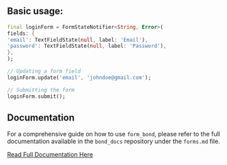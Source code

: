 ## Basic usage:

```dart
final loginForm = FormStateNotifier<String, Error>(
fields: {
'email': TextFieldState(null, label: 'Email'),
'password': TextFieldState(null, label: 'Password'),
},
);

// Updating a form field
loginForm.update('email', 'johndoe@gmail.com');

// Submitting the form
loginForm.submit();
```

## Documentation

For a comprehensive guide on how to use `form_bond`, please refer to the full documentation available in the `bond_docs` repository under the `forms.md` file.

[Read Full Documentation Here](https://github.com/onestudio-co/bond-docs/blob/main/forms.md)


